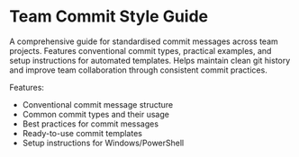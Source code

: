 # Team Commit Style Guide

A comprehensive guide for standardised commit messages across team projects. Features conventional commit types, practical examples, and setup instructions for automated templates. Helps maintain clean git history and improve team collaboration through consistent commit practices.

Features:
- Conventional commit message structure
- Common commit types and their usage
- Best practices for commit messages
- Ready-to-use commit templates
- Setup instructions for Windows/PowerShell
